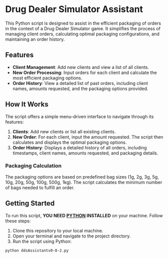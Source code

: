 # Drug Dealer Simulator Assistant

This Python script is designed to assist in the efficient packaging of orders in the context of a Drug Dealer Simulator game. It simplifies the process of managing client orders, calculating optimal packaging configurations, and maintaining an order history.

## Features

- **Client Management**: Add new clients and view a list of all clients.
- **New Order Processing**: Input orders for each client and calculate the most efficient packaging options.
- **Order History**: View a detailed list of past orders, including client names, amounts requested, and the packaging options provided.

## How It Works

The script offers a simple menu-driven interface to navigate through its features:

1. **Clients**: Add new clients or list all existing clients.
2. **New Order**: For each client, input the amount requested. The script then calculates and displays the optimal packaging options.
3. **Order History**: Displays a detailed history of all orders, including timestamps, client names, amounts requested, and packaging details.

### Packaging Calculation

The packaging options are based on predefined bag sizes (1g, 2g, 3g, 5g, 10g, 20g, 50g, 100g, 500g, 1kg). The script calculates the minimum number of bags needed to fulfill an order.

## Getting Started

To run this script, **YOU NEED [PYTHON](https://www.python.org/downloads/) INSTALLED** on your machine. Follow these steps:

1. Clone this repository to your local machine.
2. Open your terminal and navigate to the project directory.
3. Run the script using Python:
```sh
python ddsAssistantv0-0-2.py
```
